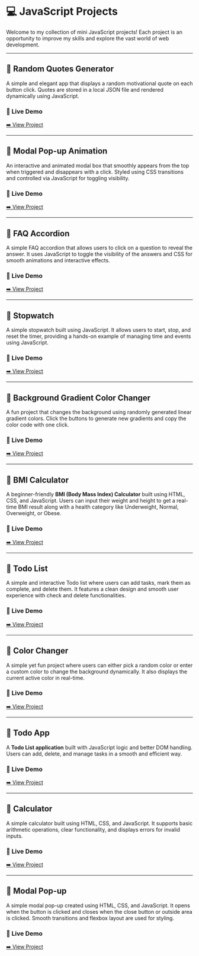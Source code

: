 # 💻 JavaScript Projects

Welcome to my collection of mini JavaScript projects! Each project is an opportunity to improve my skills and explore the vast world of web development.

---

## 📍 Random Quotes Generator

A simple and elegant app that displays a random motivational quote on each button click. Quotes are stored in a local JSON file and rendered dynamically using JavaScript.

### 🔗 Live Demo  
[➡️ View Project](https://myrandom-quotes-generator.netlify.app/)

---

## 📍 Modal Pop-up Animation

An interactive and animated modal box that smoothly appears from the top when triggered and disappears with a click. Styled using CSS transitions and controlled via JavaScript for toggling visibility.

### 🔗 Live Demo  
[➡️ View Project](https://clickmodel.netlify.app/)

---

## 📍 FAQ Accordion

A simple FAQ accordion that allows users to click on a question to reveal the answer. It uses JavaScript to toggle the visibility of the answers and CSS for smooth animations and interactive effects.

### 🔗 Live Demo  
[➡️ View Project](https://my-faq-project.netlify.app/)

---

## 📍 Stopwatch

A simple stopwatch built using JavaScript. It allows users to start, stop, and reset the timer, providing a hands-on example of managing time and events using JavaScript.

### 🔗 Live Demo  
[➡️ View Project](https://my-project-stop-watch.netlify.app/)

---
## 📍 Background Gradient Color Changer

A fun project that changes the background using randomly generated linear gradient colors. Click the buttons to generate new gradients and copy the color code with one click.

### 🔗 Live Demo  
[➡️ View Project](https://my-background-color-changer.netlify.app/)


---
## 📍 BMI Calculator

A beginner-friendly **BMI (Body Mass Index) Calculator** built using HTML, CSS, and JavaScript. Users can input their weight and height to get a real-time BMI result along with a health category like Underweight, Normal, Overweight, or Obese.

### 🔗 Live Demo  
[➡️ View Project](https://my-project-bmi-calculator.netlify.app/)

---

## 📝 Todo List

A simple and interactive Todo list where users can add tasks, mark them as complete, and delete them. It features a clean design and smooth user experience with check and delete functionalities.

### 🔗 Live Demo  
[➡️ View Project](https://my-project-todo-app.netlify.app/)

---


## 📍 Color Changer

A simple yet fun project where users can either pick a random color or enter a custom color to change the background dynamically. It also displays the current active color in real-time.

### 🔗 Live Demo  
[➡️ View Project](https://randomcolorpiker.netlify.app/)


---

## 📍 Todo App
A **Todo List application** built with JavaScript logic and better DOM handling. Users can add, delete, and manage tasks in a smooth and efficient way. 

### 🔗 Live Demo  
[➡️ View Project](https://dev43todoapp.netlify.app/)


---

## 📍 Calculator  
A simple calculator built using HTML, CSS, and JavaScript. It supports basic arithmetic operations, clear functionality, and displays errors for invalid inputs.  

### 🔗 Live Demo  
[➡️ View Project](https://dev4343-calulator.netlify.app/)



---
## 📍 Modal Pop-up

A simple modal pop-up created using HTML, CSS, and JavaScript. It opens when the button is clicked and closes when the close button or outside area is clicked. Smooth transitions and flexbox layout are used for styling.

### 🔗 Live Demo  
[➡️ View Project](https://mypopupmodel.netlify.app/)
